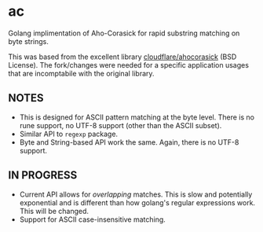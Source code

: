 # ac
Golang implimentation of Aho-Corasick for rapid substring matching on byte
strings.

This was based from the excellent library
[cloudflare/ahocorasick](https://github.com/cloudflare/ahocorasick) (BSD
License).  The fork/changes were needed for a specific application usages
that are incomptabile with the original library.

## NOTES

* This is designed for ASCII pattern matching at the byte level.
  There is no rune support, no UTF-8 support (other than the ASCII subset).
* Similar API to `regexp` package.
* Byte and String-based API work the same.  Again, there is no UTF-8 support.

## IN PROGRESS

* Current API allows for *overlapping* matches.  This is slow
  and potentially exponential and is different than how golang's
  regular expressions work.  This will be changed.
* Support for ASCII case-insensitive matching.

